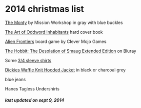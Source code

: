 # 2014 christmas list

[The Monty](http://missionworkshop.com/products/bags/messenger/roll_top/small_monty.php) by Mission Workshop in gray with blue buckles

[The Art of Oddword Inhabitants](http://www.ballisticpublishing.com/books/oddworld/) hard cover book

[Alien Frontiers](http://amzn.com/B0048G9LDE) board game by Clever Mojo Games

[The Hobbit: The Desolation of Smaug Extended Edition](http://amzn.com/B00MG4X9X8) on Bluray

Some [3/4 sleeve shirts](http://www.amazon.com/s/ref=nb_sb_ss_fb_0_6?url=search-alias%3Dfashion-mens-clothing&field-keywords=3%204%20sleeve%20shirt&sprefix=3%2F4+sl%2Ctoys-and-games%2C275)

[Dickies Waffle Knit Hooded Jacket](http://amzn.com/B001CCJHCW) in black or charcoal grey

blue jeans

Hanes Tagless Undershirts

##### last updated on sept 9, 2014
